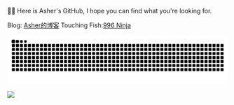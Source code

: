 👏🏼 Here is Asher's GitHub, I hope you can find what you're looking for.

Blog: [Asher的博客](https://www.runnable.run/)  Touching Fish:[996 Ninja](https://996.ninja/)



![](https://raw.githubusercontent.com/MingGH/MingGH/main/assets/github-contribution-grid-snake.svg)



![](https://img.shields.io/badge/Blog-runnable.run-brightgreen)



